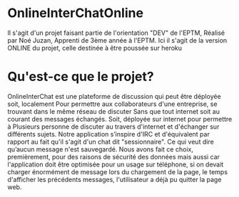 # OnlineInterChatOnline
Il s'agit d'un projet faisant partie de l'orientation "DEV" de l'EPTM, Réalisé par Noé Juzan, Apprenti de 3ème année à l'EPTM.
Ici il s'agit de la version ONLINE du projet, celle destinée à être poussée sur heroku
# Qu'est-ce que le projet?
OnlineInterChat est une plateforme de discussion qui peut être déployée soit, localement
Pour permettre aux collaborateurs d'une entreprise, se trouvant dans le même réseau de discuter
Sans que tout internet soit au courant des messages échangés. Soit, déployée sur internet pour permettre à
Plusieurs personne de discuter au travers d'internet et d'échanger sur différents sujets. Notre application
s’inspire d'IRC et d'équivalent par rapport au fait qu'il s'agit d'un chat dit "sessionnaire".
Ce qui veut dire qu’aucun message n'est sauvegardé. Nous avons fait ce choix, premièrement, pour des raisons
de sécurité des données mais aussi car l'application doit être optimisée pour un usage sur téléphone, si on
devait charger énormément de message lors du chargement de la page, le temps d'afficher les précédents messages,
l'utilisateur a déjà pu quitter la page web.
